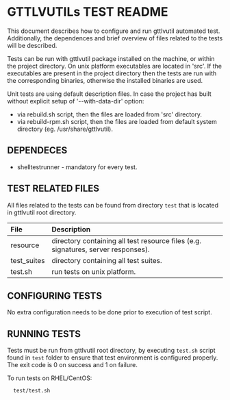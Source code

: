 # GTTLVUTILs TEST README #

This document describes how to configure and run gttlvutil automated test.
Additionally, the dependences and brief overview of files related to the
tests will be described.

Tests can be run with gttlvutil package installed on the machine, or within
the project directory. On unix platform executables are located in 'src'. If
the executables are present in the project directory then the tests are run
with the corresponding binaries, otherwise the installed binaries are used.

Unit tests are using default description files. In case the project has 
built without explicit setup of '--with-data-dir' option:
- via rebuild.sh script, then the files are loaded from 'src' directory. 
- via rebuild-rpm.sh script, then the files are loaded from default system 
directory (eg. /usr/share/gttlvutil).



## DEPENDECES ##

* shelltestrunner - mandatory for every test.




## TEST RELATED FILES ##

All files related to the tests can be found from directory `test` that is
located in gttlvutil root directory.

| File        | Description                           |
| :---        | :---                                  |
| resource    | directory containing all test resource files (e.g. signatures, server responses).|
| test_suites | directory containing all test suites. |
| test.sh     | run tests on unix platform.           |




## CONFIGURING TESTS ##

No extra configuration needs to be done prior to execution of test script.




## RUNNING TESTS ##

Tests must be run from gttlvutil root directory, by executing `test.sh` script
found in `test` folder to ensure that test environment is configured
properly. The exit code is 0 on success and 1 on failure.

To run tests on RHEL/CentOS:

```
  test/test.sh
```
